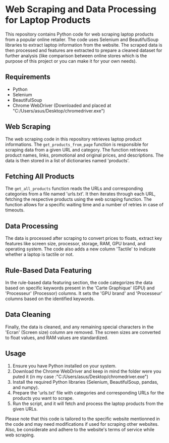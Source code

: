 # Web Scraping and Data Processing for Laptop Products

This repository contains Python code for web scraping laptop products from a popular online retailer. The code uses Selenium and BeautifulSoup libraries to extract laptop information from the website. The scraped data is then processed and features are extracted to prepare a cleaned dataset for further analysis (like comparison between online stores which is the purpose of this project or you can make it for your own needs).

## Requirements
- Python 
- Selenium
- BeautifulSoup 
- Chrome WebDriver (Downloaded and placed at "C:/Users/asus/Desktop/chromedriver.exe")

## Web Scraping
The web scraping code in this repository retrieves laptop product informations. The `get_products_from_page` function is responsible for scraping data from a given URL and category. The function retrieves product names, links, promotional and original prices, and descriptions. The data is then stored in a list of dictionaries named 'products'.

## Fetching All Products
The `get_all_products` function reads the URLs and corresponding categories from a file named 'urls.txt'. It then iterates through each URL, fetching the respective products using the web scraping function. The function allows for a specific waiting time and a number of retries in case of timeouts.

## Data Processing
The data is processed after scraping to convert prices to floats, extract key features like screen size, processor, storage, RAM, GPU brand, and operating system. The code also adds a new column 'Tactile' to indicate whether a laptop is tactile or not.

## Rule-Based Data Featuring
In the rule-based data featuring section, the code categorizes the data based on specific keywords present in the 'Carte Graphique' (GPU) and 'Processeur' (Processor) columns. It sets the 'GPU brand' and 'Processeur' columns based on the identified keywords.

## Data Cleaning
Finally, the data is cleaned, and any remaining special characters in the 'Ecran' (Screen size) column are removed. The screen sizes are converted to float values, and RAM values are standardized.

## Usage
1. Ensure you have Python installed on your system.
2. Download the Chrome WebDriver and keep in mind the folder were you puted it (in my case :"C:/Users/asus/Desktop/chromedriver.exe")
3. Install the required Python libraries (Selenium, BeautifulSoup, pandas, and numpy).
4. Prepare the 'urls.txt' file with categories and corresponding URLs for the products you want to scrape.
5. Run the script, and it will fetch and process the laptop products from the given URLs.

Please note that this code is tailored to the specific website mentionned in the code and may need modifications if used for scraping other websites. Also, be considerate and adhere to the website's terms of service while web scraping.
